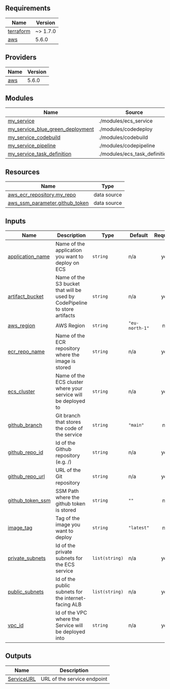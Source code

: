 <!-- BEGIN_TF_DOCS -->
## Requirements

| Name | Version |
|------|---------|
| <a name="requirement_terraform"></a> [terraform](#requirement\_terraform) | ~> 1.7.0 |
| <a name="requirement_aws"></a> [aws](#requirement\_aws) | 5.6.0 |

## Providers

| Name | Version |
|------|---------|
| <a name="provider_aws"></a> [aws](#provider\_aws) | 5.6.0 |

## Modules

| Name | Source | Version |
|------|--------|---------|
| <a name="module_my_service"></a> [my\_service](#module\_my\_service) | ./modules/ecs_service | n/a |
| <a name="module_my_service_blue_green_deployment"></a> [my\_service\_blue\_green\_deployment](#module\_my\_service\_blue\_green\_deployment) | ./modules/codedeploy | n/a |
| <a name="module_my_service_codebuild"></a> [my\_service\_codebuild](#module\_my\_service\_codebuild) | ./modules/codebuild | n/a |
| <a name="module_my_service_pipeline"></a> [my\_service\_pipeline](#module\_my\_service\_pipeline) | ./modules/codepipeline | n/a |
| <a name="module_my_service_task_definition"></a> [my\_service\_task\_definition](#module\_my\_service\_task\_definition) | ./modules/ecs_task_definition | n/a |

## Resources

| Name | Type |
|------|------|
| [aws_ecr_repository.my_repo](https://registry.terraform.io/providers/hashicorp/aws/5.6.0/docs/data-sources/ecr_repository) | data source |
| [aws_ssm_parameter.github_token](https://registry.terraform.io/providers/hashicorp/aws/5.6.0/docs/data-sources/ssm_parameter) | data source |

## Inputs

| Name | Description | Type | Default | Required |
|------|-------------|------|---------|:--------:|
| <a name="input_application_name"></a> [application\_name](#input\_application\_name) | Name of the application you want to deploy on ECS | `string` | n/a | yes |
| <a name="input_artifact_bucket"></a> [artifact\_bucket](#input\_artifact\_bucket) | Name of the S3 bucket that will be used by CodePipeline to store artifacts | `string` | n/a | yes |
| <a name="input_aws_region"></a> [aws\_region](#input\_aws\_region) | AWS Region | `string` | `"eu-north-1"` | no |
| <a name="input_ecr_repo_name"></a> [ecr\_repo\_name](#input\_ecr\_repo\_name) | Name of the ECR repository where the image is stored | `string` | n/a | yes |
| <a name="input_ecs_cluster"></a> [ecs\_cluster](#input\_ecs\_cluster) | Name of the ECS cluster where your service will be deployed to | `string` | n/a | yes |
| <a name="input_github_branch"></a> [github\_branch](#input\_github\_branch) | Git branch that stores the code of the service | `string` | `"main"` | no |
| <a name="input_github_repo_id"></a> [github\_repo\_id](#input\_github\_repo\_id) | Id of the Github repository (e.g. <owner>/<repository-name>) | `string` | n/a | yes |
| <a name="input_github_repo_url"></a> [github\_repo\_url](#input\_github\_repo\_url) | URL of the Git repository | `string` | n/a | yes |
| <a name="input_github_token_ssm"></a> [github\_token\_ssm](#input\_github\_token\_ssm) | SSM Path where the github token is stored | `string` | `""` | no |
| <a name="input_image_tag"></a> [image\_tag](#input\_image\_tag) | Tag of the image you want to deploy | `string` | `"latest"` | no |
| <a name="input_private_subnets"></a> [private\_subnets](#input\_private\_subnets) | Id of the private subnets for the ECS service | `list(string)` | n/a | yes |
| <a name="input_public_subnets"></a> [public\_subnets](#input\_public\_subnets) | Id of the public subnets for the internet-facing ALB | `list(string)` | n/a | yes |
| <a name="input_vpc_id"></a> [vpc\_id](#input\_vpc\_id) | Id of the VPC where the Service will be deployed into | `string` | n/a | yes |

## Outputs

| Name | Description |
|------|-------------|
| <a name="output_ServiceURL"></a> [ServiceURL](#output\_ServiceURL) | URL of the service endpoint |
<!-- END_TF_DOCS -->